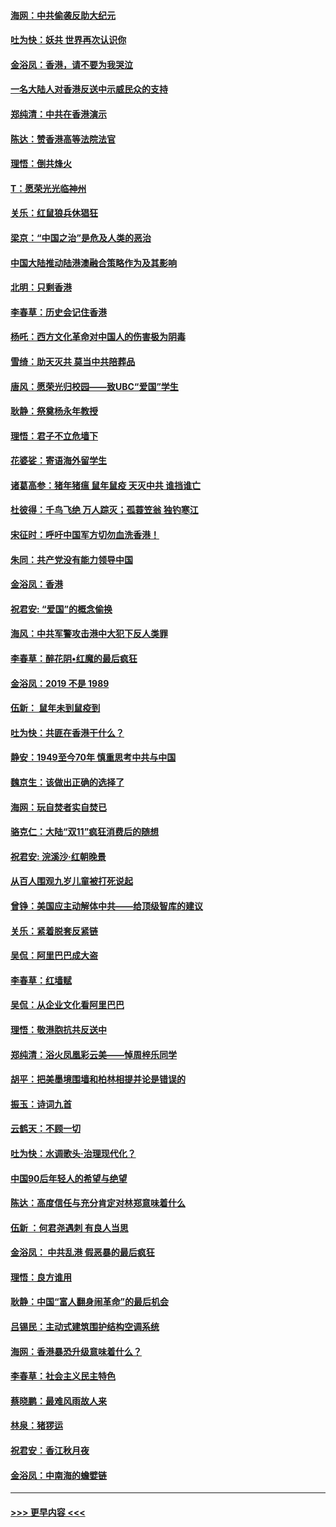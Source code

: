 #### [海网：中共偷袭反助大纪元](../pages/nsc993/n11673515.md?t=11230001) 
#### [吐为快：妖共 世界再次认识你](../pages/nsc993/n11673506.md?t=11230001) 
#### [金浴凤：香港，请不要为我哭泣](../pages/nsc993/n11673248.md?t=11230001) 
#### [一名大陆人对香港反送中示威民众的支持](../pages/nsc993/n11672615.md?t=11230001) 
#### [郑纯清：中共在香港演示](../pages/nsc993/n11670539.md?t=11230001) 
#### [陈达：赞香港高等法院法官](../pages/nsc993/n11669542.md?t=11230001) 
#### [理悟：倒共烽火](../pages/nsc993/n11668844.md?t=11230001) 
#### [T：愿荣光光临神州](../pages/nsc993/n11668421.md?t=11230001) 
#### [关乐：红鼠狼兵休猖狂](../pages/nsc993/n11668378.md?t=11230001) 
#### [梁京：“中国之治”是危及人类的恶治](../pages/nsc993/n11668328.md?t=11230001) 
#### [中国大陆推动陆港澳融合策略作为及其影响](../pages/nsc993/n11668157.md?t=11230001) 
#### [北明：只剩香港](../pages/nsc993/n11668002.md?t=11230001) 
#### [李春草：历史会记住香港](../pages/nsc993/n11667927.md?t=11230001) 
#### [杨吒：西方文化革命对中国人的伤害极为阴毒](../pages/nsc993/n11664521.md?t=11230001) 
#### [雪绮：助天灭共 莫当中共陪葬品](../pages/nsc993/n11662650.md?t=11230001) 
#### [唐风：愿荣光归校园——致UBC“爱国”学生](../pages/nsc993/n11662194.md?t=11230001) 
#### [耿静：祭奠杨永年教授](../pages/nsc993/n11662514.md?t=11230001) 
#### [理悟：君子不立危墙下](../pages/nsc993/n11662172.md?t=11230001) 
#### [花婆娑：寄语海外留学生](../pages/nsc993/n11662121.md?t=11230001) 
#### [诸葛高参：猪年猪瘟 鼠年鼠疫 天灭中共 谁挡谁亡](../pages/nsc993/n11661980.md?t=11230001) 
#### [杜彼得：千鸟飞绝 万人踪灭；孤蓑笠翁 独钓寒江](../pages/nsc993/n11661170.md?t=11230001) 
#### [宋征时：呼吁中国军方切勿血洗香港！](../pages/nsc993/n11415318.md?t=11230001) 
#### [朱同：共产党没有能力领导中国](../pages/nsc993/n11660421.md?t=11230001) 
#### [金浴凤：香港](../pages/nsc993/n11660419.md?t=11230001) 
#### [祝君安: “爱国”的概念偷换](../pages/nsc993/n11659706.md?t=11230001) 
#### [海风：中共军警攻击港中大犯下反人类罪](../pages/nsc993/n11659632.md?t=11230001) 
#### [李春草：醉花阴•红魔的最后疯狂](../pages/nsc993/n11659287.md?t=11230001) 
#### [金浴凤：2019 不是 1989](../pages/nsc993/n11657663.md?t=11230001) 
#### [伍新： 鼠年未到鼠疫到](../pages/nsc993/n11655098.md?t=11230001) 
#### [吐为快：共匪在香港干什么？](../pages/nsc993/n11654891.md?t=11230001) 
#### [静安：1949至今70年 慎重思考中共与中国](../pages/nsc993/n11651244.md?t=11230001) 
#### [魏京生：该做出正确的选择了](../pages/nsc993/n11653084.md?t=11230001) 
#### [海网：玩自焚者实自焚已](../pages/nsc993/n11652423.md?t=11230001) 
#### [骆克仁：大陆“双11”疯狂消费后的随想](../pages/nsc993/n11652305.md?t=11230001) 
#### [祝君安: 浣溪沙·红朝晚景](../pages/nsc993/n11652258.md?t=11230001) 
#### [从百人围观九岁儿童被打死说起](../pages/nsc993/n11651030.md?t=11230001) 
#### [曾铮：美国应主动解体中共——给顶级智库的建议](../pages/nsc993/n11649888.md?t=11230001) 
#### [关乐：紧着脱套反紧链](../pages/nsc993/n11649069.md?t=11230001) 
#### [吴侃：阿里巴巴成大盗](../pages/nsc993/n11645523.md?t=11230001) 
#### [李春草：红墙赋](../pages/nsc993/n11646389.md?t=11230001) 
#### [吴侃：从企业文化看阿里巴巴](../pages/nsc993/n11645476.md?t=11230001) 
#### [理悟：敬港胞抗共反送中](../pages/nsc993/n11645466.md?t=11230001) 
#### [郑纯清：浴火凤凰彩云美——悼周梓乐同学](../pages/nsc993/n11645155.md?t=11230001) 
#### [胡平：把美墨境围墙和柏林相提并论是错误的](../pages/nsc993/n11645134.md?t=11230001) 
#### [振玉：诗词九首](../pages/nsc993/n11644081.md?t=11230001) 
#### [云鹤天：不顾一切](../pages/nsc993/n11643508.md?t=11230001) 
#### [吐为快：水调歌头·治理现代化？](../pages/nsc993/n11643485.md?t=11230001) 
#### [中国90后年轻人的希望与绝望](../pages/nsc993/n11642317.md?t=11230001) 
#### [陈达：高度信任与充分肯定对林郑意味着什么](../pages/nsc993/n11641441.md?t=11230001) 
#### [伍新 ：何君尧遇刺 有良人当思](../pages/nsc993/n11641503.md?t=11230001) 
#### [金浴凤： 中共乱港  假恶暴的最后疯狂](../pages/nsc993/n11641495.md?t=11230001) 
#### [理悟：良方谁用](../pages/nsc993/n11641463.md?t=11230001) 
#### [耿静：中国“富人翻身闹革命”的最后机会](../pages/nsc993/n11640655.md?t=11230001) 
#### [吕锡民：主动式建筑围护结构空调系统](../pages/nsc993/n11640168.md?t=11230001) 
#### [海网：香港暴恐升级意味着什么？](../pages/nsc993/n11635904.md?t=11230001) 
#### [李春草：社会主义民主特色](../pages/nsc993/n11634657.md?t=11230001) 
#### [蔡晓鹏：最难风雨故人来](../pages/nsc993/n11633145.md?t=11230001) 
#### [林泉：猪猡运](../pages/nsc993/n11631469.md?t=11230001) 
#### [祝君安：香江秋月夜](../pages/nsc993/n11631440.md?t=11230001) 
#### [金浴凤：中南海的蟾嬖链](../pages/nsc993/n11631290.md?t=11230001) 

----
#### [ >>> 更早内容 <<< ](../indexes/nsc993-earlier.md)
